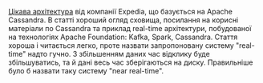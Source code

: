 [Цікава архітектура](https://medium.com/expedia-group-tech/apache-cassandra-for-real-time-user-analytics-at-expedia-group-4b612bac05a7) від компанії Expedia, що базується на Apache Cassandra. В статті хороший огляд сховища, посилання на корисні матеріали по Cassandra та приклад real-time архітектури, побудованої на технологіях Apache Foundation: Kafka, Spark, Cassandra. 
Стаття хороша і читається легко, проте назвати запропоновану систему "real-time" надто гучно. З збільшенням даних час відклику буде збільшуватись, та й дані весь час зберігаються на диску. Правильніше було б назвати таку систему "near real-time".